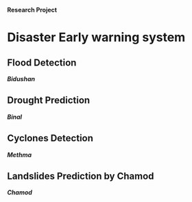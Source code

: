 **Research Project**

# Disaster Early warning system

## Flood Detection 





***Bidushan***


## Drought Prediction 




***Binal***


## Cyclones Detection 




***Methma***


## Landslides Prediction by Chamod





***Chamod***
